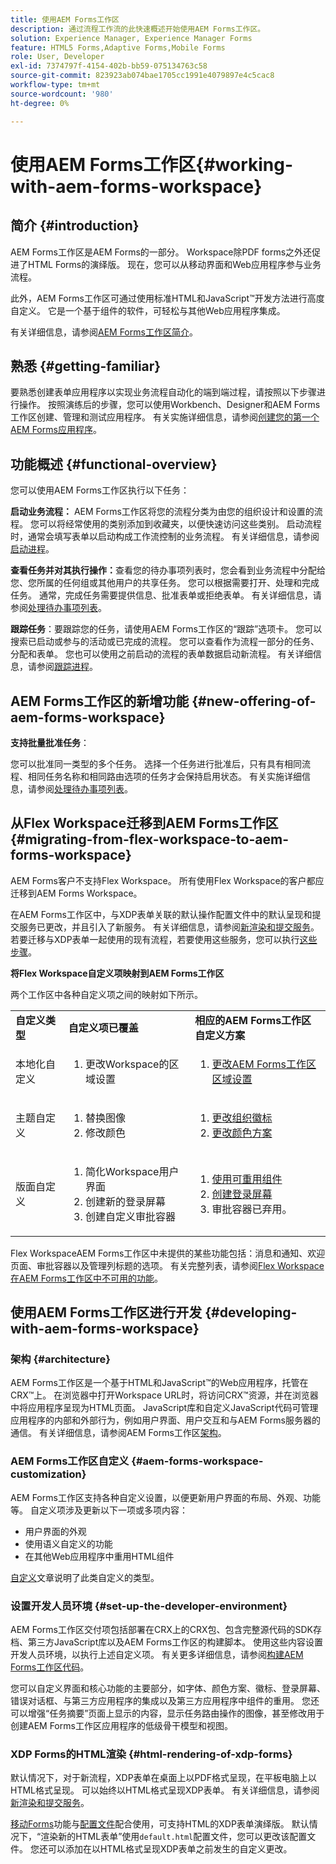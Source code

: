 ```yaml
---
title: 使用AEM Forms工作区
description: 通过流程工作流的此快速概述开始使用AEM Forms工作区。
solution: Experience Manager, Experience Manager Forms
feature: HTML5 Forms,Adaptive Forms,Mobile Forms
role: User, Developer
exl-id: 7374797f-4154-402b-bb59-075134763c58
source-git-commit: 823923ab074bae1705cc1991e4079897e4c5cac8
workflow-type: tm+mt
source-wordcount: '980'
ht-degree: 0%

---
```


# 使用AEM Forms工作区{#working-with-aem-forms-workspace}

## 简介 {#introduction}

AEM Forms工作区是AEM Forms的一部分。 Workspace除PDF forms之外还促进了HTML Forms的演绎版。 现在，您可以从移动界面和Web应用程序参与业务流程。

此外，AEM Forms工作区可通过使用标准HTML和JavaScript™开发方法进行高度自定义。 它是一个基于组件的软件，可轻松与其他Web应用程序集成。

有关详细信息，请参阅[AEM Forms工作区简介](/help/forms/using/introduction-html-workspace.md)。

## 熟悉 {#getting-familiar}

要熟悉创建表单应用程序以实现业务流程自动化的端到端过程，请按照以下步骤进行操作。 按照演练后的步骤，您可以使用Workbench、Designer和AEM Forms工作区创建、管理和测试应用程序。 有关实施详细信息，请参阅[创建您的第一个AEM Forms应用程序](https://help.adobe.com/en_US/livecycle/11.0/CreateFirstApp/index.html)。

## 功能概述 {#functional-overview}

您可以使用AEM Forms工作区执行以下任务：

**启动业务流程：** AEM Forms工作区将您的流程分类为由您的组织设计和设置的流程。 您可以将经常使用的类别添加到收藏夹，以便快速访问这些类别。 启动流程时，通常会填写表单以启动构成工作流控制的业务流程。 有关详细信息，请参阅[启动进程](/help/forms/using/starting-processes.md)。

**查看任务并对其执行操作：**&#x200B;查看您的待办事项列表时，您会看到业务流程中分配给您、您所属的任何组或其他用户的共享任务。 您可以根据需要打开、处理和完成任务。 通常，完成任务需要提供信息、批准表单或拒绝表单。 有关详细信息，请参阅[处理待办事项列表](/help/forms/using/todo-lists.md)。

**跟踪任务**：要跟踪您的任务，请使用AEM Forms工作区的“跟踪”选项卡。 您可以搜索已启动或参与的活动或已完成的流程。 您可以查看作为流程一部分的任务、分配和表单。 您也可以使用之前启动的流程的表单数据启动新流程。 有关详细信息，请参阅[跟踪进程](/help/forms/using/tracking-processes.md)。

## AEM Forms工作区的新增功能 {#new-offering-of-aem-forms-workspace}

**支持批量批准任务**：

您可以批准同一类型的多个任务。 选择一个任务进行批准后，只有具有相同流程、相同任务名称和相同路由选项的任务才会保持启用状态。 有关实施详细信息，请参阅[处理待办事项列表](/help/forms/using/todo-lists.md)。

## 从Flex Workspace迁移到AEM Forms工作区 {#migrating-from-flex-workspace-to-aem-forms-workspace}

AEM Forms客户不支持Flex Workspace。 所有使用Flex Workspace的客户都应迁移到AEM Forms Workspace。

在AEM Forms工作区中，与XDP表单关联的默认操作配置文件中的默认呈现和提交服务已更改，并且引入了新服务。 有关详细信息，请参阅[新渲染和提交服务](/help/forms/using/new-render-submit-service.md)。 若要迁移与XDP表单一起使用的现有流程，若要使用这些服务，您可以执行[这些步骤](new-render-submit-service.md)。

**将Flex Workspace自定义项映射到AEM Forms工作区**

两个工作区中各种自定义项之间的映射如下所示。

<table>
 <tbody>
  <tr>
   <td><strong>自定义类型 </strong></td>
   <td><strong>自定义项已覆盖 </strong></td>
   <td><strong>相应的AEM Forms工作区自定义方案</strong></td>
  </tr>
  <tr>
   <td>本地化自定义</td>
   <td>
    <ol>
     <li>更改Workspace的区域设置</li>
    </ol> </td>
   <td>
    <ol>
     <li><a href="/help/forms/using/changing-locale-user-interface.md">更改AEM Forms工作区区域设置</a></li>
    </ol> </td>
  </tr>
  <tr>
   <td>主题自定义</td>
   <td>
    <ol>
     <li>替换图像</li>
     <li>修改颜色</li>
    </ol> </td>
   <td>
    <ol>
     <li><a href="/help/forms/using/changing-organization-logo-branding.md">更改组织徽标</a> </li>
     <li><a href="/help/forms/using/changing-color-scheme-interface.md">更改颜色方案</a></li>
    </ol> </td>
  </tr>
  <tr>
   <td>版面自定义</td>
   <td>
    <ol>
     <li>简化Workspace用户界面<br /> </li>
     <li>创建新的登录屏幕</li>
     <li>创建自定义审批容器</li>
    </ol> </td>
   <td>
    <ol>
     <li><a href="/help/forms/using/description-reusable-components.md">使用可重用组件</a></li>
     <li><a href="/help/forms/using/creating-new-login-screen.md">创建登录屏幕</a></li>
     <li>审批容器已弃用。</li>
    </ol> </td>
  </tr>
 </tbody>
</table>

Flex WorkspaceAEM Forms工作区中未提供的某些功能包括：消息和通知、欢迎页面、审批容器以及管理列标题的选项。 有关完整列表，请参阅[Flex Workspace在AEM Forms工作区中不可用的功能](/help/forms/using/features-flex-workspace-available-html.md)。

## 使用AEM Forms工作区进行开发 {#developing-with-aem-forms-workspace}

### 架构 {#architecture}

AEM Forms工作区是一个基于HTML和JavaScript™的Web应用程序，托管在CRX™上。 在浏览器中打开Workspace URL时，将访问CRX™资源，并在浏览器中将应用程序呈现为HTML页面。 JavaScript库和自定义JavaScript代码可管理应用程序的内部和外部行为，例如用户界面、用户交互和与AEM Forms服务器的通信。 有关详细信息，请参阅AEM Forms工作区[架构](/help/forms/using/html-workspace-architecture.md)。

### AEM Forms工作区自定义 {#aem-forms-workspace-customization}

AEM Forms工作区支持各种自定义设置，以便更新用户界面的布局、外观、功能等。 自定义项涉及更新以下一项或多项内容：

* 用户界面的外观
* 使用语义自定义的功能
* 在其他Web应用程序中重用HTML组件

[自定义](introduction-customizing-html-workspace.md#types-of-customizations)文章说明了此类自定义的类型。

### 设置开发人员环境 {#set-up-the-developer-environment}

AEM Forms工作区交付项包括部署在CRX上的CRX包、包含完整源代码的SDK存档、第三方JavaScript库以及AEM Forms工作区的构建脚本。 使用这些内容设置开发人员环境，以执行上述自定义项。 有关更多详细信息，请参阅[构建AEM Forms工作区代码](introduction-customizing-html-workspace.md#building-html-workspace-code)。

您可以自定义界面和核心功能的主要部分，如字体、颜色方案、徽标、登录屏幕、错误对话框、与第三方应用程序的集成以及第三方应用程序中组件的重用。 您还可以增强“任务摘要”页面上显示的内容，显示任务路由操作的图像，甚至修改用于创建AEM Forms工作区应用程序的低级骨干模型和视图。

### XDP Forms的HTML渲染 {#html-rendering-of-xdp-forms}

默认情况下，对于新流程，XDP表单在桌面上以PDF格式呈现，在平板电脑上以HTML格式呈现。 可以始终以HTML格式呈现XDP表单。 有关详细信息，请参阅[新渲染和提交服务](/help/forms/using/new-render-submit-service.md)。

[移动Forms](/help/forms/using/introduction.md)功能与[配置文件](/help/forms/using/custom-profile.md)配合使用，可支持HTML的XDP表单演绎版。 默认情况下，“渲染新的HTML表单”使用`default.html`配置文件，您可以更改该配置文件。 您还可以添加在以HTML格式呈现XDP表单之前发生的自定义更改。
